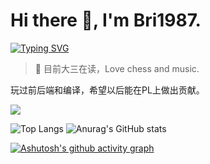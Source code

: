 # Hi there 👋, I'm Bri1987.
[![Typing SVG](https://readme-typing-svg.demolab.com?font=Fira+Code&weight=410&size=30&pause=1000&color=007EF7&random=false&width=500&height=80&lines=Smells+like+teen+spirit.;%E2%80%94%E2%80%94Nirvana+%5BNevermind%5D)](https://git.io/typing-svg)


> 🐧 目前大三在读，Love chess and music.

玩过前后端和编译，希望以后能在PL上做出贡献。

<p>
<a href="http://bri1987.com:8090/"><img src="https://img.shields.io/static/v1?label=Blog&message=MyBlog&color=blue"/></a>
</p>


![Top Langs](https://github-readme-stats.vercel.app/api/top-langs/?username=Bri1987&layout=compact&theme=cobalt&hide=css,html,CMake)
![Anurag's GitHub stats](https://github-readme-stats.vercel.app/api?username=Bri1987&show_icons=true&theme=cobalt&hide=contribs,prs)

[![Ashutosh's github activity graph](https://github-readme-activity-graph.vercel.app/graph?username=Bri1987&theme=vue)](https://github.com/ashutosh00710/github-readme-activity-graph)

